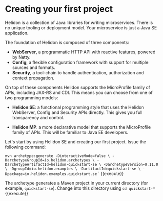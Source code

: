 # Creating your first project

Helidon is a collection of Java libraries for writing microservices. There is no unique tooling or deployment model. Your microservice is just a Java SE application.

The foundation of Helidon is composed of three components:

* **WebServer**, a programmatic HTTP API with reactive features, powered by Netty.
* **Config**, a flexible configuration framework with support for multiple sources and formats.
* **Security**, a tool-chain to handle authentication, authorization and context propagation.

On top of these components Helidon supports the MicroProfile family of APIs, including JAX-RS and CDI. This means you can choose from one of two programming models:

* **Helidon SE**: a functional programming style that uses the Helidon WebServer, Config and Security APIs directly. This gives you full transparency and control.

* **Helidon MP**: a more declarative model that supports the MicroProfile family of APIs. This will be familiar to Java EE developers.

Let's start by using Helidon SE and creating our first project. Issue the following command: 

`mvn archetype:generate -DinteractiveMode=false \
    -DarchetypeGroupId=io.helidon.archetypes \
    -DarchetypeArtifactId=helidon-quickstart-se \
    -DarchetypeVersion=0.11.0 \
    -DgroupId=io.helidon.examples \
    -DartifactId=quickstart-se \
    -Dpackage=io.helidon.examples.quickstart.se`
` {{execute}}

The archetype generates a Maven project in your current directory (for example, `quickstart-se`). Change into this directory using `cd quickstart-*` {{execute}}